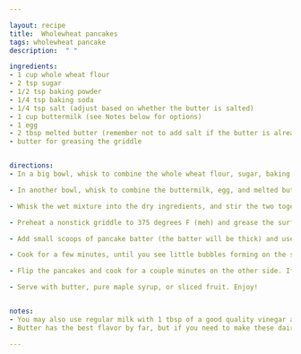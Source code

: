 ```yaml
---

layout: recipe
title:  Wholewheat pancakes
tags: wholewheat pancake
description:  " "

ingredients:
- 1 cup whole wheat flour
- 2 tsp sugar
- 1/2 tsp baking powder
- 1/4 tsp baking soda
- 1/4 tsp salt (adjust based on whether the butter is salted)
- 1 cup buttermilk (see Notes below for options)
- 1 egg
- 2 tbsp melted butter (remember not to add salt if the butter is already salted)
- butter for greasing the griddle


directions:
- In a big bowl, whisk to combine the whole wheat flour, sugar, baking powder, baking soda, and salt. 

- In another bowl, whisk to combine the buttermilk, egg, and melted butter.

- Whisk the wet mixture into the dry ingredients, and stir the two together until just barely mixed. You want any visible loose flour to be stirred in, but there should still be plenty of lumps. If you stir out the lumps, the pancakes will likely be tough.

- Preheat a nonstick griddle to 375 degrees F (meh) and grease the surface with butter.

- Add small scoops of pancake batter (the batter will be thick) and use a cookie scoop to gently smooth the scoop into a flatter circle.

- Cook for a few minutes, until you see little bubbles forming on the surface.

- Flip the pancakes and cook for a couple minutes on the other side. If you peek underneath, the bottom should be golden brown.

- Serve with butter, pure maple syrup, or sliced fruit. Enjoy!


notes:
- You may also use regular milk with 1 tbsp of a good quality vinegar added to it, like white wine vinegar or apple cider vinegar. Additionally, almond or cashew milk generally work well as a dairy-free substitution.
- Butter has the best flavor by far, but if you need to make these dairy-free, coconut oil works too.

---
```

